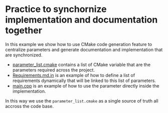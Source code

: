 # Practice to synchornize implementation and documentation together

In this example we show how to use CMake code generation feature to centralize parameters and generate documentation and implementation that are synchronized.

- [parameter_list.cmake](./parameter_list.cmake) contains a list of CMake variable that are the parameters required across the project.
- [Requirements.md.in](./Requirements.md.in) is an example of how to define a list of requirements dynamically that will be linked to this list of parameters.
- [main.cpp](./main.cpp.in) is an example of how to use the parameter directly inside the implementation.

In this way we use the `parameter_list.cmake` as a single source of truth all accross the code base.
